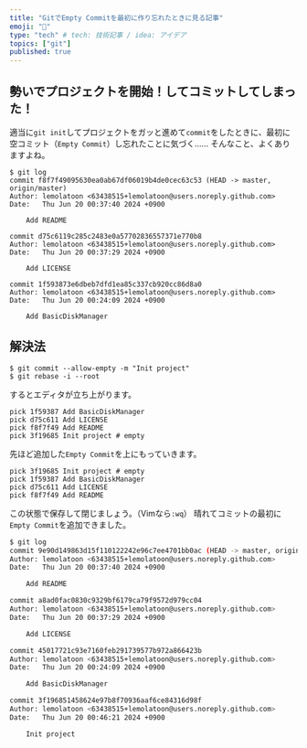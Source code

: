 ```yaml
---
title: "GitでEmpty Commitを最初に作り忘れたときに見る記事"
emoji: "️🍃"
type: "tech" # tech: 技術記事 / idea: アイデア
topics: ["git"]
published: true
---
```

## 勢いでプロジェクトを開始！してコミットしてしまった！
適当に`git init`してプロジェクトをガッと進めて`commit`をしたときに、最初に空コミット（`Empty Commit`）し忘れたことに気づく......
そんなこと、よくありますよね。
```bash:気づいたらEmpty Commitなしで３コミットもしてしまっている様子
$ git log
commit f8f7f49095630ea0ab67df06019b4de0cec63c53 (HEAD -> master, origin/master)
Author: lemolatoon <63438515+lemolatoon@users.noreply.github.com>
Date:   Thu Jun 20 00:37:40 2024 +0900

    Add README

commit d75c6119c285c2483e0a57702836557371e770b8
Author: lemolatoon <63438515+lemolatoon@users.noreply.github.com>
Date:   Thu Jun 20 00:37:29 2024 +0900

    Add LICENSE

commit 1f593873e6dbeb7dfd1ea85c337cb920cc86d8a0
Author: lemolatoon <63438515+lemolatoon@users.noreply.github.com>
Date:   Thu Jun 20 00:24:09 2024 +0900

    Add BasicDiskManager
```
## 解決法
```
$ git commit --allow-empty -m "Init project"
$ git rebase -i --root
```
するとエディタが立ち上がります。
```git
pick 1f59387 Add BasicDiskManager
pick d75c611 Add LICENSE
pick f8f7f49 Add README
pick 3f19685 Init project # empty
```
先ほど追加した`Empty Commit`を上にもっていきます。
```git
pick 3f19685 Init project # empty
pick 1f59387 Add BasicDiskManager
pick d75c611 Add LICENSE
pick f8f7f49 Add README
```
この状態で保存して閉じましょう。（Vimなら`:wq`）
晴れてコミットの最初に`Empty Commit`を追加できました。
```bash
$ git log
commit 9e90d149863d15f110122242e96c7ee4701bb0ac (HEAD -> master, origin/master)
Author: lemolatoon <63438515+lemolatoon@users.noreply.github.com>
Date:   Thu Jun 20 00:37:40 2024 +0900

    Add README

commit a8ad0fac0830c9329bf6179ca79f9572d979cc04
Author: lemolatoon <63438515+lemolatoon@users.noreply.github.com>
Date:   Thu Jun 20 00:37:29 2024 +0900

    Add LICENSE

commit 45017721c93e7160feb291739577b972a866423b
Author: lemolatoon <63438515+lemolatoon@users.noreply.github.com>
Date:   Thu Jun 20 00:24:09 2024 +0900

    Add BasicDiskManager

commit 3f196851458624e97b8f70936aaf6ce84316d98f
Author: lemolatoon <63438515+lemolatoon@users.noreply.github.com>
Date:   Thu Jun 20 00:46:21 2024 +0900

    Init project
```
